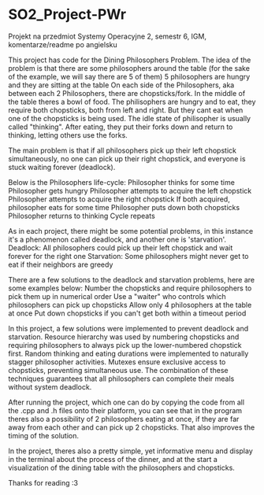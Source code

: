 # SO2_Project-PWr
Projekt na przedmiot Systemy Operacyjne 2, semestr 6, IGM, komentarze/readme po angielsku


This project has code for the Dining Philosophers Problem. 
The idea of the problem is that there are some philosophers around the table (for the sake of the example, we will say there are 5 of them)
5 philosophers are hungry and they are sitting at the table
On each side of the Philosophers, aka between each 2 Philosophers, there are chopsticks/fork. In the middle of the table theres a bowl of food. The philisophers are hungry and to eat, they require both chopsticks, both from left and right. But they cant eat when one of the chopsticks is being used. The idle state of philisopher is usually called "thinking". After eating, they put their forks down and return to thinking, letting others use the forks. 

The main problem is that if all philosophers pick up their left chopstick simultaneously, no one can pick up their right chopstick, and everyone is stuck waiting forever (deadlock).

Below is the Philosophers life-cycle:
Philosopher thinks for some time
Philosopher gets hungry
Philosopher attempts to acquire the left chopstick
Philosopher attempts to acquire the right chopstick
If both acquired, philosopher eats for some time
Philosopher puts down both chopsticks
Philosopher returns to thinking
Cycle repeats

As in each project, there might be some potential problems, in this instance it's a phenomenon called deadlock, and another one is 'starvation'.
Deadlock: All philosophers could pick up their left chopstick and wait forever for the right one
Starvation: Some philosophers might never get to eat if their neighbors are greedy

There are a few solutions to the deadlock and starvation problems, here are some examples below:
Number the chopsticks and require philosophers to pick them up in numerical order
Use a "waiter" who controls which philosophers can pick up chopsticks
Allow only 4 philosophers at the table at once
Put down chopsticks if you can't get both within a timeout period


In this project, a few solutions were implemented to prevent deadlock and starvation. Resource hierarchy was used by numbering chopsticks and requiring philosophers to always pick up the lower-numbered chopstick first. Random thinking and eating durations were implemented to naturally stagger philosopher activities. Mutexes ensure exclusive access to chopsticks, preventing simultaneous use. The combination of these techniques guarantees that all philosophers can complete their meals without system deadlock.

After running the project, which one can do by copying the code from all the .cpp and .h files onto their platform, you can see that in the program theres also a possibility of 2 philosophers eating at once, if they are far away from each other and can pick up 2 chopsticks. That also improves the timing of the solution.

In the project, theres also a pretty simple, yet informative menu and display in the terminal about the process of the dinner, and at the start a visualization of the dining table with the philosophers and chopsticks.

Thanks for reading :3
